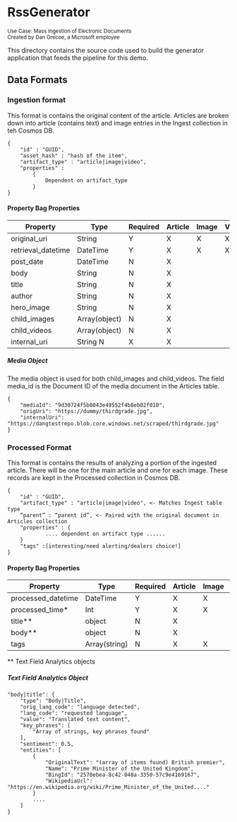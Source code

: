 # RssGenerator
<sup>Use Case: Mass Ingestion of Electronic Documents</sup> <br>
<sup>Created by Dan Grecoe, a Microsoft employee</sup>

This directory contains the source code used to build the generator application that feeds the pipeline for this demo.

## Data Formats

### Ingestion format
This format is contains the original content of the article. Articles are broken down into article (contains text) and image entries in the Ingest collection in teh Cosmos DB. 

```
{
	"id" : "GUID",
	"asset_hash" : "hash of the item",
	"artifact_type" : "article|image|video",
	"properties" :
		{
			Dependent on artifact_type
		}
}
```

#### Property Bag Properties
Property	| Type | Required |	Article |	Image |	Video
----|-----|-----|-----|-----|----
original_uri |	String	|Y	|X	|X	|X
retrieval_datetime |	DateTime | Y	|X	|X	|X
post_date	|DateTime	|N	|X ||		
body	|String	|N	|X ||		
title	|String	|N	|X ||		
author	|String	|N	|X ||		
hero_image	|String	|N	|X ||		
child_images	|Array(object)	|N	|X ||		
child_videos	|Array(object)	|N	|X ||		
internal_uri	|String	N		|X	|X ||

##### Media Object
The media object is used for both child_images and child_videos. The field media_id is the Document ID of the media document in the Articles table. 
```
{
    "mediaId": "9d30724f5b8043e49552f4b8eb02f010",
    "origUri": "https://dummy/thirdgrade.jpg",
    "internalUri": "https://dangtestrepo.blob.core.windows.net/scraped/thirdgrade.jpg"
}
```

### Processed Format
This format is contains the results of analyzing a portion of the ingested article. There will be one for the main article and one for each image. These records are kept in the Processed collection in Cosmos DB.

```
{
	"id" : "GUID",
	"artifact_type" : "article|image|video", <- Matches Ingest table type
	“parent” : “parent id”, <- Paired with the original document in Articles collection
	"properties" : {
			.... dependent on artifact type ......
	}
	"tags" :[interesting/need alerting/dealers choice!]
}
```

#### Property Bag Properties
Property	| Type | Required |	Article |	Image |	Video
----|-----|-----|-----|-----|----
processed_datetime	|DateTime	|Y	|X	|X	|X
processed_time*	|Int	|Y	|X	|X	|X
title**	|object	|N	|X ||		
body**	|object	|N	|X ||		
tags	|Array(string)	|N	|X	|X	|X
\** Text Field Analytics objects

##### Text Field Analytics Object
```
"body|title": {
    "type": "Body|Title",
    "orig_lang_code": "language detected",
    "lang_code": "requested language",
    "value": "Translated text content",
    "key_phrases": [
        "Array of strings, key phrases found"
    ],
    "sentiment": 0.5,
    "entities": [
        {
            "OriginalText": "(array of items found) British premier",
            "Name": "Prime Minister of the United Kingdom",
            "BingId": "2570ebea-8c42-048a-3350-57c9e4169167",
            "WikipediaUrl": "https://en.wikipedia.org/wiki/Prime_Minister_of_the_United...."
        }
		....
    ]
}
```